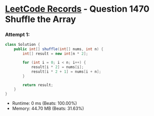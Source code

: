 # [LeetCode Records](../../README.md) - Question 1470 Shuffle the Array

### Attempt 1: 
```java
class Solution {
    public int[] shuffle(int[] nums, int n) {
        int[] result = new int[n * 2];

        for (int i = 0; i < n; i++) {
            result[i * 2] = nums[i];
            result[i * 2 + 1] = nums[i + n];
        }

        return result;
    }
}
```
- Runtime: 0 ms (Beats: 100.00%)
- Memory: 44.70 MB (Beats: 31.63%)

<br>
